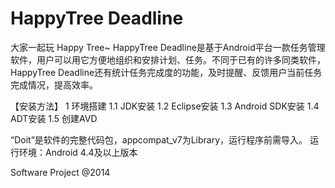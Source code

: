 HappyTree Deadline
============================================================

大家一起玩 Happy Tree~
HappyTree Deadline是基于Android平台一款任务管理软件，用户可以用它方便地组织和安排计划、任务。不同于已有的许多同类软件，HappyTree Deadline还有统计任务完成度的功能，及时提醒、反馈用户当前任务完成情况，提高效率。

【安装方法】
1 环境搭建
1.1    JDK安装
1.2    Eclipse安装
1.3    Android SDK安装
1.4    ADT安装
1.5    创建AVD

“Doit”是软件的完整代码包，appcompat_v7为Library，运行程序前需导入。
运行环境：Android 4.4及以上版本

Software Project @2014


